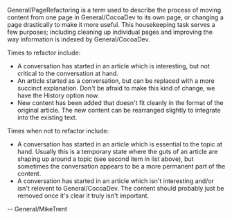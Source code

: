 General/PageRefactoring is a term used to describe the process of moving content from one page in General/CocoaDev to its own page, or changing a page drastically to make it more useful. This housekeeping task serves a few purposes; including cleaning up individual pages and improving the way information is indexed by General/CocoaDev.

Times to refactor include:


* A conversation has started in an article which is interesting, but not critical to the conversation at hand.
* An article started as a conversation, but can be replaced with a more succinct explanation. Don't be afraid to make this kind of change, we have the History option now.
* New content has been added that doesn't fit cleanly in the format of the original article. The new content can be rearranged slightly to integrate into the existing text.


Times when not to refactor include:

* A conversation has started in an article which is essential to the topic at hand. Usually this is a temporary state where the guts of an article are shaping up around a topic (see second item in list above), but sometimes the conversation appears to be a more permanent part of the content.
* A conversation has started in an article which isn't interesting and/or isn't relevent to General/CocoaDev. The content should probably just be removed once it's clear it truly isn't important.


-- General/MikeTrent